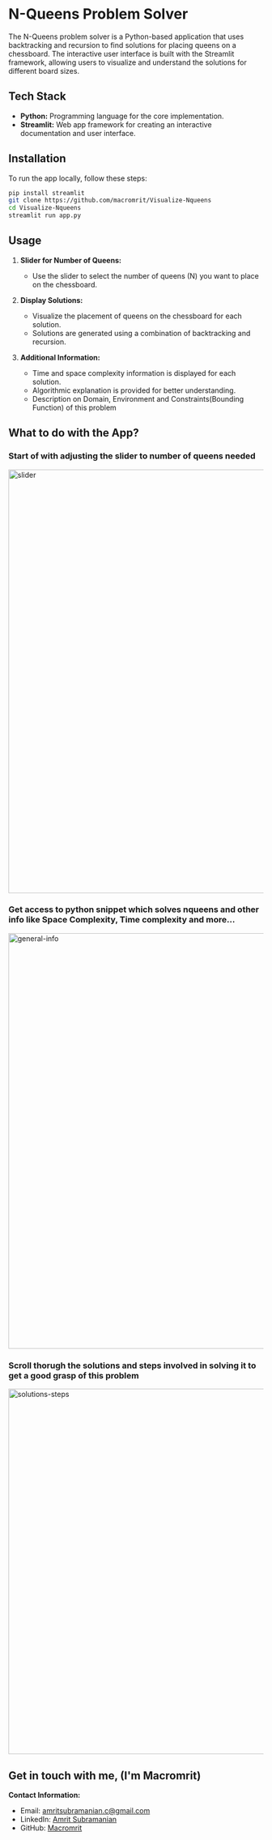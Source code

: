 # N-Queens Problem Solver

The N-Queens problem solver is a Python-based application that uses backtracking and recursion to find solutions for placing queens on a chessboard. The interactive user interface is built with the Streamlit framework, allowing users to visualize and understand the solutions for different board sizes.

## Tech Stack

- **Python:** Programming language for the core implementation.
- **Streamlit:** Web app framework for creating an interactive documentation and user interface.

## Installation

To run the app locally, follow these steps:

```bash
pip install streamlit
git clone https://github.com/macromrit/Visualize-Nqueens
cd Visualize-Nqueens
streamlit run app.py
```

## Usage

1. **Slider for Number of Queens:**
   - Use the slider to select the number of queens (N) you want to place on the chessboard.

2. **Display Solutions:**
   - Visualize the placement of queens on the chessboard for each solution.
   - Solutions are generated using a combination of backtracking and recursion.

3. **Additional Information:**
   - Time and space complexity information is displayed for each solution.
   - Algorithmic explanation is provided for better understanding.
   - Description on Domain, Environment and Constraints(Bounding Function) of this problem

## What to do with the App?
### Start of with adjusting the slider to number of queens needed 
<img width="837" alt="slider" src="https://github.com/macromrit/Visualize-Nqueens/assets/77322873/7c08831f-db6b-4a8d-839b-00fac900e510">

### Get access to python snippet which solves nqueens and other info like Space Complexity, Time complexity and more...
<img width="821" alt="general-info" src="https://github.com/macromrit/Visualize-Nqueens/assets/77322873/5659c3c0-9b71-4057-a668-5a930092ec81">

### Scroll thorugh the solutions and steps involved in solving it to get a good grasp of this problem
<img width="722" alt="solutions-steps" src="https://github.com/macromrit/Visualize-Nqueens/assets/77322873/3216156e-6b94-453d-ab7c-9cd60f0bc93c">

## Get in touch with me, (I'm Macromrit)
**Contact Information:**
   - Email: amritsubramanian.c@gmail.com
   - LinkedIn: [Amrit Subramanian](https://www.linkedin.com/in/macromrit)
   - GitHub: [Macromrit](https://github.com/macromrit)
